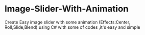 # Image-Slider-With-Animation
Create Easy image slider with some animation (Effects:Center, Roll,Slide,Blend) using C# with some of codes ,it's easy and simple
